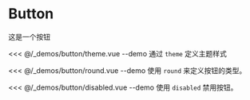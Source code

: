 # Button

这是一个按钮

<<< @/_demos/button/theme.vue
--demo 通过 `theme` 定义主题样式

<<< @/_demos/button/round.vue
--demo 使用 `round` 来定义按钮的类型。

<<< @/_demos/button/disabled.vue
--demo 使用 `disabled` 禁用按钮。
